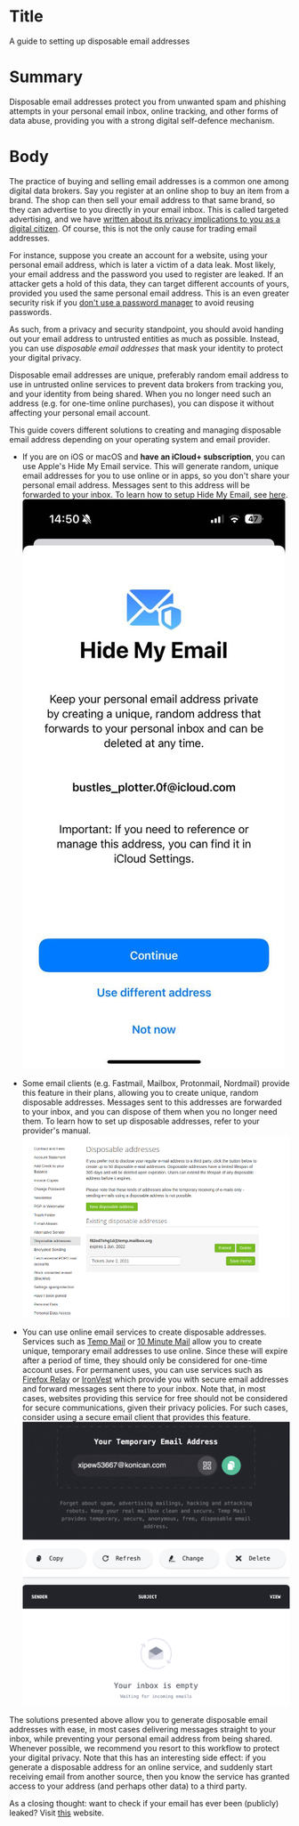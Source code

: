 # Title
A guide to setting up disposable email addresses

# Summary
Disposable email addresses protect you from unwanted spam and phishing attempts in your personal email inbox, online tracking, and other forms of data abuse, providing you with a strong digital self-defence mechanism.

# Body

The practice of buying and selling email addresses is a common one among digital data brokers. Say you register at an online shop to buy an item from a brand. The shop can then sell your email address to that same brand, so they can advertise to you directly in your email inbox. This is called targeted advertising, and we have [written about its privacy implications to you as a digital citizen](7). Of course, this is not the only cause for trading email addresses. 

For instance, suppose you create an account for a website, using your personal email address, which is later a victim of a data leak. Most likely, your email address and the password you used to register are leaked. If an attacker gets a hold of this data, they can target different accounts of yours, provided you used the same personal email address. This is an even greater security risk if you [don't use a password manager](guide-passwords.md) to avoid reusing passwords.

As such, from a privacy and security standpoint, you should avoid handing out your email address to untrusted entities as much as possible. Instead, you can use *disposable email addresses* that mask your identity to protect your digital privacy. 

Disposable email addresses are unique, preferably random email address to use in untrusted online services to prevent data brokers from tracking you, and your identity from being shared. When you no longer need such an address (e.g. for one-time online purchases), you can dispose it without affecting your personal email account.

This guide covers different solutions to creating and managing disposable email address depending on your operating system and email provider.

+ If you are on iOS or macOS and **have an iCloud+ subscription**, you can use Apple's Hide My Email service. This will generate random, unique email addresses for you to use online or in apps, so you don't share your personal email address. Messages sent to this address will be forwarded to your inbox. To learn how to setup Hide My Email, see [here](2).
![Creating disposable addresses using Hide My Email.](../../images/Email-Relay/hide-my-email.jpg?raw=true)

+ Some email clients (e.g. Fastmail, Mailbox, Protonmail, Nordmail) provide this feature in their plans, allowing you to create unique, random disposable addresses. Messages sent to this addresses are forwarded to your inbox, and you can dispose of them when you no longer need them. To learn how to set up disposable addresses, refer to your provider's manual. 
![Mailbox settings page to generate a temporary, disposable address.](../../images/Email-Relay/mailbox-email.png?raw=true)

+ You can use online email services to create disposable addresses. Services such as [Temp Mail](3) or [10 Minute Mail](4) allow you to create unique, temporary email addresses to use online. Since these will expire after a period of time, they should only be considered for one-time account uses. For permanent uses, you can use services such as [Firefox Relay](5) or [IronVest](6) which provide you with secure email addresses and forward messages sent there to your inbox. Note that, in most cases, websites providing this service for free should not be considered for secure communications, given their privacy policies. For such cases, consider using a secure email client that provides this feature.
![Temp Mail interface, showing the generated address and the inbox.](../../images/Email-Relay/temp-mail.png?raw=true)

The solutions presented above allow you to generate disposable email addresses with ease, in most cases delivering messages straight to your inbox, while preventing your personal email address from being shared. Whenever possible, we recommend you resort to this workflow to protect your digital privacy. Note that this has an interesting side effect: if you generate a disposable address for an online service, and suddenly start receiving email from another source, then you know the service has granted access to your address (and perhaps other data) to a third party.

As a closing thought: want to check if your email has ever been (publicly) leaked? Visit [this](1) website.


[1]: https://haveibeenpwned.com
[2]: https://support.apple.com/en-gb/guide/icloud/mme38e1602db/1.0/icloud/1.0
[3]: https://temp-mail.org/en/
[4]: https://10minutemail.com/
[5]: https://relay.firefox.com/
[6]: https://ironvest.com/masked-email/
[7]: https://privacyinternational.org/learn/micro-targeting